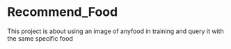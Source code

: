 # Recommend_Food
This project is about using an image of anyfood in training and query it with the same specific food
